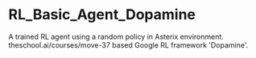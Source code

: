 # RL_Basic_Agent_Dopamine
A trained RL agent using a random policy in Asterix environment.
theschool.ai/courses/move-37 based Google RL framework 'Dopamine'.
